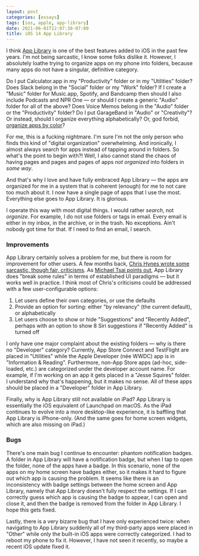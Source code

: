 ```yaml
---
layout: post
categories: [essays]
tags: [ios, apple, app-library]
date: 2021-06-01T12:07:38-07:00
title: iOS 14 App Library
---
```


I think [App Library](https://support.apple.com/en-us/HT211345) is one of the best features added to iOS in the past few years. I'm not being sarcastic, I know some folks dislike it. However, I absolutely loathe trying to organize apps on my phone into folders, because many apps do not have a singular, definitive category.

<!--excerpt-->

Do I put Calculator.app in my "Productivity" folder or in my "Utilities" folder? Does Slack belong in the "Social" folder or my "Work" folder? If I create a "Music" folder for Music.app, Spotify, and Bandcamp then should I also include Podcasts and NPR One &mdash; or should I create a generic "Audio" folder for all of the above? Does Voice Memos belong in the "Audio" folder or the "Productivity" folder? Do I put GarageBand in "Audio" or "Creativity"? Or instead, should I organize everything alphabetically? Or, god forbid, [organize apps by color](https://www.pinterest.com/pin/139330182196857288/)?

For me, this is a fucking nightmare. I'm sure I'm not the only person who finds this kind of "digital organization" overwhelming. And ironically, I almost always search for apps instead of tapping around in folders. So what's the point to begin with?! Well, I also cannot stand the chaos of having pages and pages and pages of apps _not organized_ into folders in _some way_.

And that's why I love and have fully embraced App Library &mdash; the apps are organized for me in a system that is coherent (enough) for me to not care too much about it. I now have a single page of apps that I use the most. Everything else goes to App Library. It is glorious.

I operate this way with most digital things. I would rather _search_, not _organize_. For example, I do not use folders or tags in email. Every email is either in my inbox, in the archive, or in the trash. No exceptions. Ain't nobody got time for that. If I need to find an email, I search.

### Improvements

App Library certainly solves a problem for me, but there is room for improvement for other users. A few months back, [Chris Hynes wrote some sarcastic, though fair, criticisms](https://techreflect.net/2021/01/09/is-app-library-ios-for-me/). As [Michael Tsai points out](https://mjtsai.com/blog/2021/01/11/is-ios-14s-app-library-for-me/), App Library does "break some rules" in terms of established UI paradigms &mdash; but it works well in practice. I think most of Chris's criticisms could be addressed with a few user-configurable options:

1. Let users define their own categories, or use the defaults
2. Provide an option for sorting: either "by relevancy" (the current default), or alphabetically
3. Let users choose to show or hide "Suggestions" and "Recently Added", perhaps with an option to show 8 Siri suggestions if "Recently Added" is turned off

I only have one major complaint about the existing folders &mdash; why is there no "Developer" category? Currently, App Store Connect and TestFlight are placed in "Utilities" while the Apple Developer (née WWDC) app is in "Information & Reading". Furthermore, non-App Store apps (ad-hoc, side-loaded, etc.) are categorized under the developer account name. For example, if I'm working on an app it gets placed in a "Jesse Squires" folder. I understand why that's happening, but it makes no sense. All of these apps should be placed in a "Developer" folder in App Library.

Finally, why is App Library still not available on iPad? App Library is essentially the iOS equivalent of Launchpad on macOS. As the iPad continues to evolve into a more desktop-like experience, it is baffling that App Library is iPhone-only. (And the same goes for home screen widgets, which are also missing on iPad.)

### Bugs

There's one main bug I continue to encounter: phantom notification badges. A folder in App Library will have a notification badge, but when I tap to open the folder, none of the apps have a badge. In this scenario, none of the apps on my home screen have badges either, so it makes it hard to figure out which app is causing the problem. It seems like there is an inconsistency with badge settings between the home screen and App Library, namely that App Library doesn't fully respect the settings. If I can correctly guess which app is causing the badge to appear, I can open and close it, and then the badge is removed from the folder in App Library. I hope this gets fixed.

Lastly, there is a very bizarre bug that I have only experienced twice: when navigating to App Library suddenly all of my third-party apps were placed in "Other" while only the built-in iOS apps were correctly categorized. I had to reboot my phone to fix it. However, I have not seen it recently, so maybe a recent iOS update fixed it.
